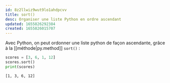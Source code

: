 ```yaml
---
id: 8z2llwiz9wut9lo1ahdpcvv
title: sort()
desc: Organiser une liste Python en ordre ascendant
updated: 1655826292384
created: 1655826015707
---
```


Avec Python, on peut ordonner une liste python de façon ascendante, grâce à la [[méthode|py.method]] `sort()` :

```python
scores = [3, 6, 1, 12]
scores.sort()
print(scores)
```

```shell
[1, 3, 6, 12]
```
